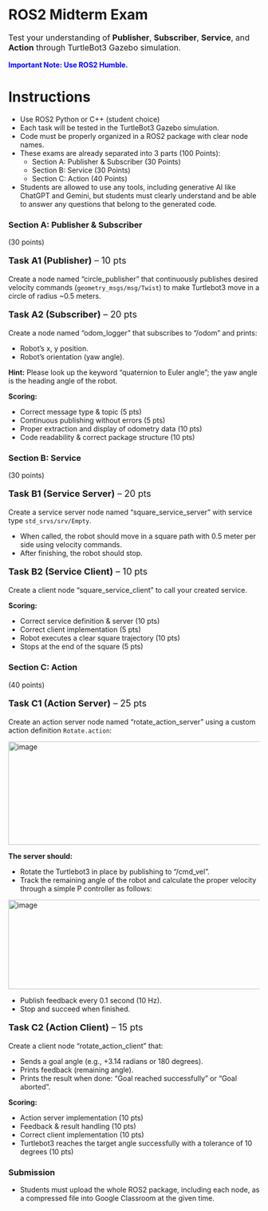 <h1><b>ROS2 Midterm Exam</b></h1> 
<p style="font-size:16px;"> Test your understanding of <b>Publisher</b>, <b>Subscriber</b>, <b>Service</b>, and <b>Action</b> through TurtleBot3 Gazebo simulation. 

</p> <span style="color:blue"><b>Important Note: Use ROS2 Humble.</b></span> 

<h1><b>Instructions</b></h1> <ul> <li>Use ROS2 Python or C++ (student choice)</li> <li>Each task will be tested in the TurtleBot3 Gazebo simulation.</li> <li>Code must be properly organized in a ROS2 package with clear node names.</li> <li>These exams are already separated into 3 parts (100 Points): <ul> <li>Section A: Publisher &amp; Subscriber (30 Points)</li> <li>Section B: Service (30 Points)</li> <li>Section C: Action (40 Points)</li> </ul> </li> <li>Students are allowed to use any tools, including generative AI like ChatGPT and Gemini, but students must clearly understand and be able to answer any questions that belong to the generated code.</li> </ul> 

<h3><b>Section A: Publisher &amp; Subscriber</b></h3> (30 points) 
<p style="font-size:18px;"><b>Task A1 (Publisher)</b> – 10 pts</p> 
<p> Create a node named “circle_publisher” that continuously publishes desired velocity commands (<code>geometry_msgs/msg/Twist</code>) to make Turtlebot3 move in a circle of radius ~0.5 meters. </p> 
<p style="font-size:18px;"><b>Task A2 (Subscriber)</b> – 20 pts</p> 
<p> Create a node named “odom_logger” that subscribes to “/odom” and prints: </p> 
<ul> <li>Robot’s x, y position.</li> <li>Robot’s orientation (yaw angle).</li> 
</ul> <p><b>Hint:</b> Please look up the keyword “quaternion to Euler angle”; the yaw angle is the heading angle of the robot.</p> <p><b>Scoring:</b></p> <ul> <li>Correct message type &amp; topic (5 pts)</li> <li>Continuous publishing without errors (5 pts)</li> <li>Proper extraction and display of odometry data (10 pts)</li> <li>Code readability &amp; correct package structure (10 pts)</li> </ul> <h3><b>Section B: Service</b></h3> (30 points) <p style="font-size:18px;"><b>Task B1 (Service Server)</b> – 20 pts</p> <p> Create a service server node named “square_service_server” with service type <code>std_srvs/srv/Empty</code>. </p> <ul> <li>When called, the robot should move in a square path with 0.5 meter per side using velocity commands.</li> <li>After finishing, the robot should stop.</li> </ul> <p style="font-size:18px;"><b>Task B2 (Service Client)</b> – 10 pts</p> <p>Create a client node “square_service_client” to call your created service.</p> <p><b>Scoring:</b></p> <ul> <li>Correct service definition &amp; server (10 pts)</li> <li>Correct client implementation (5 pts)</li> <li>Robot executes a clear square trajectory (10 pts)</li> <li>Stops at the end of the square (5 pts)</li> </ul> <h3><b>Section C: Action</b></h3> (40 points) <p style="font-size:18px;"><b>Task C1 (Action Server)</b> – 25 pts</p> <p> Create an action server node named “rotate_action_server” using a custom action definition <code>Rotate.action</code>: </p> <img width="648" height="207" alt="image" src="https://github.com/user-attachments/assets/93446405-96aa-42ab-b59a-71b79a8645cc" /> <p><b>The server should:</b></p> <ul> <li>Rotate the Turtlebot3 in place by publishing to “/cmd_vel”.</li> <li>Track the remaining angle of the robot and calculate the proper velocity through a simple P controller as follows:</li> </ul> <img width="781" height="179" alt="image" src="https://github.com/user-attachments/assets/175d218a-d761-4e10-b77e-071cfbbe069d" /> <ul> <li>Publish feedback every 0.1 second (10 Hz).</li> <li>Stop and succeed when finished.</li> </ul> <p style="font-size:18px;"><b>Task C2 (Action Client)</b> – 15 pts</p> <p> Create a client node “rotate_action_client” that: </p> <ul> <li>Sends a goal angle (e.g., +3.14 radians or 180 degrees).</li> <li>Prints feedback (remaining angle).</li> <li>Prints the result when done: “Goal reached successfully” or “Goal aborted”.</li> </ul> <p><b>Scoring:</b></p> <ul> <li>Action server implementation (10 pts)</li> <li>Feedback &amp; result handling (10 pts)</li> <li>Correct client implementation (10 pts)</li> <li>Turtlebot3 reaches the target angle successfully with a tolerance of 10 degrees (10 pts)</li> </ul> <h3><b>Submission</b></h3> <ul> <li>Students must upload the whole ROS2 package, including each node, as a compressed file into Google Classroom at the given time.</li> </ul>
